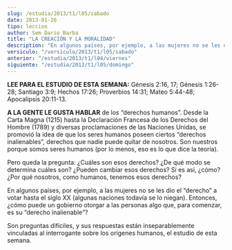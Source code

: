 ```yaml
---
slug: /estudia/2013/t1/l05/sabado
date: 2013-01-26
tipo: leccion
author: Sem Dario Barba
title: "LA CREACIÓN Y LA MORALIDAD"
description: "En algunos países, por ejemplo, a las mujeres no se les dio el “derecho” a  votar hasta el siglo XX (algunas naciones todavía se lo niegan). Entonces,  ¿cómo puede un gobierno otorgar a las personas algo que, para comenzar, es su  “derecho inalienable”?"
versiculo: "/versiculo/2013/t1/l05/sabado"
anterior: "/estudia/2013/t1/l04/viernes"
siguiente: "/estudia/2013/t1/l05/domingo"
---
```


**LEE PARA EL ESTUDIO DE ESTA SEMANA:** Génesis 2:16, 17; Génesis 1:26-28; Santiago 3:9; Hechos 17:26; Proverbios 14:31; Mateo 5:44-48; Apocalipsis 20:11-13.

**A LA GENTE LE GUSTA HABLAR** de los “derechos humanos”. Desde la Carta Magna (1215) hasta la Declaración Francesa de los Derechos del Hombre (1789) y diversas proclamaciones de las Naciones Unidas, se promovió la idea de que los seres humanos poseen ciertos “derechos inalienables”, derechos que nadie puede quitar de nosotros. Son nuestros porque somos seres humanos (por lo menos, eso es lo que dice la teoría).

Pero queda la pregunta: ¿Cuáles son esos derechos? ¿De qué modo se determina cuáles son? ¿Pueden cambiar esos derechos? Si es así, ¿cómo? ¿Por qué nosotros, como humanos, tenemos esos derechos?

En algunos países, por ejemplo, a las mujeres no se les dio el “derecho” a votar hasta el siglo XX (algunas naciones todavía se lo niegan). Entonces, ¿cómo puede un gobierno otorgar a las personas algo que, para comenzar, es su “derecho inalienable”?

Son preguntas difíciles, y sus respuestas están inseparablemente vinculadas al interrogante sobre los orígenes humanos, el estudio de esta semana.
